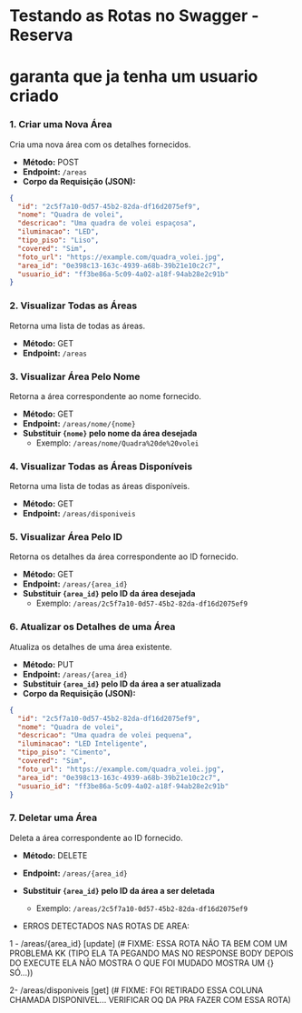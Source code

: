 # Testando as Rotas no Swagger - Reserva

# garanta que ja tenha um usuario criado


### 1. Criar uma Nova Área
Cria uma nova área com os detalhes fornecidos.

- **Método:** POST
- **Endpoint:** `/areas`
- **Corpo da Requisição (JSON):** 
```json
{
  "id": "2c5f7a10-0d57-45b2-82da-df16d2075ef9",
  "nome": "Quadra de volei",
  "descricao": "Uma quadra de volei espaçosa",
  "iluminacao": "LED",
  "tipo_piso": "Liso",
  "covered": "Sim",
  "foto_url": "https://example.com/quadra_volei.jpg",
  "area_id": "0e398c13-163c-4939-a68b-39b21e10c2c7",
  "usuario_id": "ff3be86a-5c09-4a02-a18f-94ab28e2c91b"
}
```

### 2. Visualizar Todas as Áreas
Retorna uma lista de todas as áreas.

- **Método:** GET
- **Endpoint:** `/areas`

### 3. Visualizar Área Pelo Nome
Retorna a área correspondente ao nome fornecido.

- **Método:** GET
- **Endpoint:** `/areas/nome/{nome}`
- **Substituir `{nome}` pelo nome da área desejada**
  - Exemplo: `/areas/nome/Quadra%20de%20volei`

### 4. Visualizar Todas as Áreas Disponíveis
Retorna uma lista de todas as áreas disponíveis.

- **Método:** GET
- **Endpoint:** `/areas/disponiveis`

### 5. Visualizar Área Pelo ID
Retorna os detalhes da área correspondente ao ID fornecido.

- **Método:** GET
- **Endpoint:** `/areas/{area_id}`
- **Substituir `{area_id}` pelo ID da área desejada**
  - Exemplo: `/areas/2c5f7a10-0d57-45b2-82da-df16d2075ef9`

### 6. Atualizar os Detalhes de uma Área
Atualiza os detalhes de uma área existente.

- **Método:** PUT
- **Endpoint:** `/areas/{area_id}`
- **Substituir `{area_id}` pelo ID da área a ser atualizada**
- **Corpo da Requisição (JSON):** 
```json
{
  "id": "2c5f7a10-0d57-45b2-82da-df16d2075ef9",
  "nome": "Quadra de volei",
  "descricao": "Uma quadra de volei pequena",
  "iluminacao": "LED Inteligente",
  "tipo_piso": "Cimento",
  "covered": "Sim",
  "foto_url": "https://example.com/quadra_volei.jpg",
  "area_id": "0e398c13-163c-4939-a68b-39b21e10c2c7",
  "usuario_id": "ff3be86a-5c09-4a02-a18f-94ab28e2c91b"
}
```

### 7. Deletar uma Área
Deleta a área correspondente ao ID fornecido.

- **Método:** DELETE
- **Endpoint:** `/areas/{area_id}`
- **Substituir `{area_id}` pelo ID da área a ser deletada**
  - Exemplo: `/areas/2c5f7a10-0d57-45b2-82da-df16d2075ef9`


- ERROS DETECTADOS NAS ROTAS DE AREA:

1 - /areas/{area_id} [update] (# FIXME: ESSA ROTA NÃO TA BEM COM UM PROBLEMA KK (TIPO ELA TA PEGANDO MAS NO RESPONSE BODY DEPOIS DO EXECUTE ELA NÃO MOSTRA O QUE FOI MUDADO MOSTRA UM {} SÓ...))

2- /areas/disponiveis [get] (# FIXME: FOI RETIRADO ESSA COLUNA CHAMADA DISPONIVEL... VERIFICAR OQ DA PRA FAZER COM ESSA ROTA)